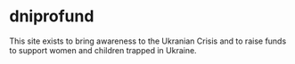 # dniprofund

This site exists to bring awareness to the Ukranian Crisis and to raise funds to support women and children trapped in Ukraine.

